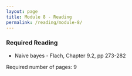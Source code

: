 ```yaml
---
layout: page
title: Module 8 - Reading
permalink: /reading/module-8/
---
```

### Required Reading ###
- Naive bayes - Flach, Chapter 9.2, pp 273-282

Required number of pages: 9
